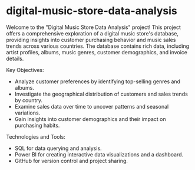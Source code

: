 # digital-music-store-data-analysis
Welcome to the "Digital Music Store Data Analysis" project! This project offers a comprehensive exploration of a digital music store's database, providing insights into customer purchasing behavior and music sales trends across various countries. The database contains rich data, including artist profiles, albums, music genres, customer demographics, and invoice details.

Key Objectives:
- Analyze customer preferences by identifying top-selling genres and albums.
- Investigate the geographical distribution of customers and sales trends by country.
- Examine sales data over time to uncover patterns and seasonal variations.
- Gain insights into customer demographics and their impact on purchasing habits.

Technologies and Tools:
- SQL for data querying and analysis.
- Power BI for creating interactive data visualizations and a dashboard.
- GitHub for version control and project sharing.
